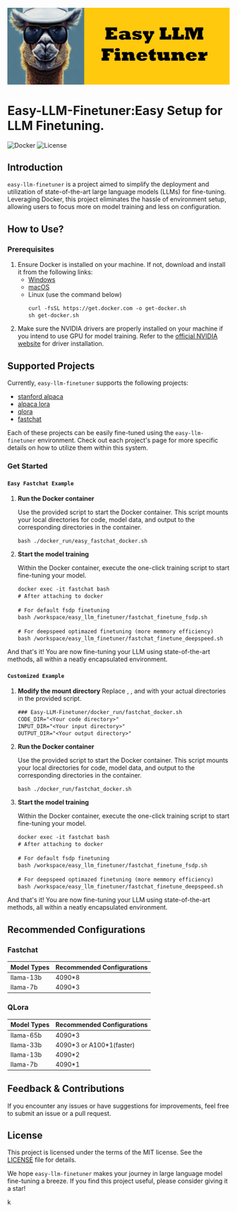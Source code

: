 <p align="center">
    <img src="./assets/logo.jpg" alt="logo">
</p>

# Easy-LLM-Finetuner:Easy Setup for LLM Finetuning.

![Docker](https://img.shields.io/badge/Docker-Based-blue)
![License](https://img.shields.io/github/license/Antlera/easy-llm-finetuner)
## Introduction

`easy-llm-finetuner` is a project aimed to simplify the deployment and utilization of state-of-the-art large language models (LLMs) for fine-tuning. Leveraging Docker, this project eliminates the hassle of environment setup, allowing users to focus more on model training and less on configuration.

## How to Use?

### Prerequisites

1. Ensure Docker is installed on your machine. If not, download and install it from the following links:
    - [Windows](https://download.docker.com/win/stable/Docker%20for%20Windows%20Installer.exe)
    - [macOS](https://download.docker.com/mac/stable/Docker.dmg)
    - Linux (use the command below)
        ```shell
        curl -fsSL https://get.docker.com -o get-docker.sh
        sh get-docker.sh
        ```
2. Make sure the NVIDIA drivers are properly installed on your machine if you intend to use GPU for model training. Refer to the [official NVIDIA website](https://www.nvidia.com/Download/index.aspx) for driver installation.

## Supported Projects

Currently, `easy-llm-finetuner` supports the following projects:

- [stanford alpaca](https://github.com/tatsu-lab/stanford_alpaca)
- [alpaca lora](https://github.com/tloen/alpaca-lora)
- [qlora](https://github.com/artidoro/qlora)
- [fastchat](https://github.com/lm-sys/FastChat)

Each of these projects can be easily fine-tuned using the `easy-llm-finetuner` environment. Check out each project's page for more specific details on how to utilize them within this system.

### Get Started

#### `Easy Fastchat Example`

1. **Run the Docker container**

   Use the provided script to start the Docker container. This script mounts your local directories for code, model data, and output to the corresponding directories in the container.

   ```shell
   bash ./docker_run/easy_fastchat_docker.sh
   ```

2. **Start the model training**

   Within the Docker container, execute the one-click training script to start fine-tuning your model.

   ```shell
   docker exec -it fastchat bash
   # After attaching to docker

   # For default fsdp finetuning
   bash /workspace/easy_llm_finetuner/fastchat_finetune_fsdp.sh

   # For deepspeed optimazed finetuning (more memmory efficiency)
   bash /workspace/easy_llm_finetuner/fastchat_finetune_deepspeed.sh
   ```

And that's it! You are now fine-tuning your LLM using state-of-the-art methods, all within a neatly encapsulated environment.

#### `Customized Example`


1. **Modify the mount directory**
   Replace <Your code directory>, <Your input directory>, and <Your output directory> with your actual directories in the provided script.

   ```shell
   ### Easy-LLM-Finetuner/docker_run/fastchat_docker.sh
   CODE_DIR="<Your code directory>"
   INPUT_DIR="<Your input directory>"
   OUTPUT_DIR="<Your output directory>"
   ```

2. **Run the Docker container**

   Use the provided script to start the Docker container. This script mounts your local directories for code, model data, and output to the corresponding directories in the container.

   ```shell
   bash ./docker_run/fastchat_docker.sh
   ```

3. **Start the model training**

   Within the Docker container, execute the one-click training script to start fine-tuning your model.

   ```shell
   docker exec -it fastchat bash
   # After attaching to docker

   # For default fsdp finetuning
   bash /workspace/easy_llm_finetuner/fastchat_finetune_fsdp.sh

   # For deepspeed optimazed finetuning (more memmory efficiency)
   bash /workspace/easy_llm_finetuner/fastchat_finetune_deepspeed.sh
   ```

And that's it! You are now fine-tuning your LLM using state-of-the-art methods, all within a neatly encapsulated environment.



## Recommended Configurations

### Fastchat

| Model Types | Recommended Configurations |
|-------------|----------------------------|
| llama-13b    | 4090*8                     |
| llama-7b     | 4090*3                     |


### QLora

| Model Types | Recommended Configurations |
|-------------|----------------------------|
| llama-65b     | 4090*3                     |
| llama-33b     | 4090*3 or A100\*1(faster)                     |
| llama-13b    | 4090*2                     |
| llama-7b    | 4090*1                    |

## Feedback & Contributions

If you encounter any issues or have suggestions for improvements, feel free to submit an issue or a pull request.

## License

This project is licensed under the terms of the MIT license. See the [LICENSE](LICENSE) file for details.

We hope `easy-llm-finetuner` makes your journey in large language model fine-tuning a breeze. If you find this project useful, please consider giving it a star!

k